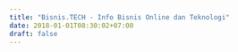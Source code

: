 ```yaml
---
title: "Bisnis.TECH - Info Bisnis Online dan Teknologi"
date: 2018-01-01T08:30:02+07:00
draft: false
---
```


